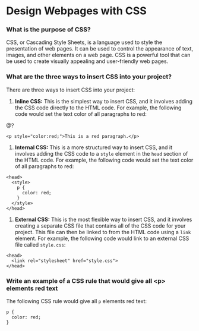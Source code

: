 # Design Webpages with CSS

### What is the purpose of CSS?

CSS, or Cascading Style Sheets, is a language used to style the presentation of web pages. It can be used to control the appearance of text, images, and other elements on a web page. CSS is a powerful tool that can be used to create visually appealing and user-friendly web pages.

### What are the three ways to insert CSS into your project?

There are three ways to insert CSS into your project:

1. **Inline CSS:** This is the simplest way to insert CSS, and it involves adding the CSS code directly to the HTML code. For example, the following code would set the text color of all paragraphs to red:

@?

```plaintext
<p style="color:red;">This is a red paragraph.</p>
```

1. **Internal CSS:** This is a more structured way to insert CSS, and it involves adding the CSS code to a `style` element in the `head` section of the HTML code. For example, the following code would set the text color of all paragraphs to red:

```plaintext
<head>
  <style>
    p {
      color: red;
    }
  </style>
</head>
```

1. **External CSS:** This is the most flexible way to insert CSS, and it involves creating a separate CSS file that contains all of the CSS code for your project. This file can then be linked to from the HTML code using a `link` element. For example, the following code would link to an external CSS file called `style.css`:

```plaintext
<head>
  <link rel="stylesheet" href="style.css">
</head>
```

### Write an example of a CSS rule that would give all \<p> elements red text

The following CSS rule would give all `p` elements red text:

```plaintext
p {
  color: red;
}
```
